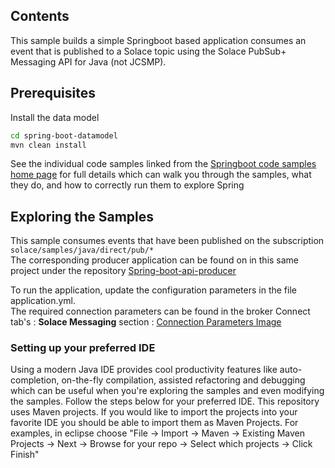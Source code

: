 ## Contents

This sample builds a simple Springboot based application consumes an event that is published to a Solace topic using the
Solace PubSub+ Messaging API for Java (not JCSMP).

## Prerequisites

Install the data model

``` bash
cd spring-boot-datamodel
mvn clean install
```

See the individual code samples linked from the [Springboot code samples home page](https://github.com/SolaceSamples/solace-samples-springboot/) for full details which can walk
you through the samples, what they do, and how to correctly run them to explore Spring

## Exploring the Samples

This sample consumes events that have been published on the subscription `solace/samples/java/direct/pub/*` </br>
The corresponding producer application can be found on in this same project under the
repository [Spring-boot-api-producer](https://github.com/SolaceSamples/solace-samples-springboot/tree/main/spring-boot-api-producer)

To run the application, update the configuration parameters in the file application.yml. </br>
The required connection parameters can be found in the broker Connect tab's : **Solace Messaging**
section : [Connection Parameters Image](readmeImages/connectionParameters.png)</br>

### Setting up your preferred IDE

Using a modern Java IDE provides cool productivity features like auto-completion, on-the-fly compilation, assisted
refactoring and debugging which can be useful when you're exploring the samples and even modifying the samples. Follow
the steps below for your preferred IDE.
This repository uses Maven projects. If you would like to import the projects into your favorite IDE you should be able
to import them as Maven Projects. For examples, in eclipse choose "File -> Import -> Maven -> Existing Maven Projects ->
Next -> Browse for your repo -> Select which projects -> Click Finish"
